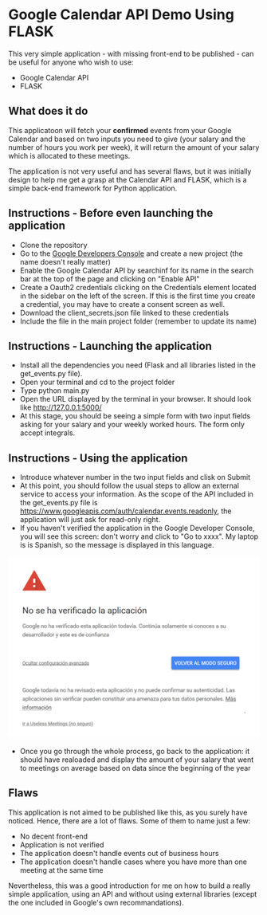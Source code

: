 # Google Calendar API Demo Using FLASK

This very simple application - with missing front-end to be published - can be useful for anyone who wish to use: 
* Google Calendar API
* FLASK

## What does it do 

This applicatoon will fetch your **confirmed** events from your Google Calendar and based on two inputs you need to give (your salary and the number of hours you work per week), it will return the amount of your salary which is allocated to these meetings. 

The application is not very useful and has several flaws, but it was initially design to help me get a grasp at the Calendar API and FLASK, which is a simple back-end framework for Python application. 

## Instructions - Before even launching the application

* Clone the repository 
* Go to the [Google Developers Console](https://console.developers.google.com/) and create a new project (the name doesn't really matter) 
* Enable the Google Calendar API by searchinf for its name in the search bar at the top of the page and clicking on "Enable API" 
* Create a Oauth2 credentials clicking on the Credentials element located in the sidebar on the left of the screen. If this is the first time you create a credential, you may have to create a consent screen as well. 
* Download the client_secrets.json file linked to these credentials
* Include the file in the main project folder (remember to update its name)

## Instructions - Launching the application

* Install all the dependencies you need (Flask and all libraries listed in the get_events.py file). 
* Open your terminal and cd to the project folder
* Type python main.py 
* Open the URL displayed by the terminal in your browser. It should look like http://127.0.0.1:5000/ 
* At this stage, you should be seeing a simple form with two input fields asking for your salary and your weekly worked hours. The form only accept integrals. 

## Instructions - Using the application 

* Introduce whatever number in the two input fields and clisk on Submit
* At this point, you should follow the usual steps to allow an external service to access your information. As the scope of the API included in the get_events.py file is https://www.googleapis.com/auth/calendar.events.readonly, the application will just ask for read-only right. 
* If you haven't verified the application in the Google Developer Console, you will see this screen: don't worry and click to "Go to xxxx". My laptop is is Spanish, so the message is displayed in this language. 

![](images/warning.PNG)

* Once you go through the whole process, go back to the application: it should have realoaded and display the amount of your salary that went to meetings on average based on data since the beginning of the year

## Flaws 

This application is not aimed to be published like this, as you surely have noticed. Hence, there are a lot of flaws. Some of them to name just a few: 

* No decent front-end 
* Application is not verified 
* The application doesn't handle events out of business hours 
* The application doesn't handle cases where you have more than one meeting at the same time 

Nevertheless, this was a good introduction for me on how to build a really simple application, using an API and without using external libraries (except the one included in Google's own recommandations). 
